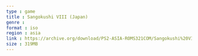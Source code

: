 ```yaml
---
type : game
title : Sangokushi VIII (Japan)
genre : 
format : iso
region : asia
link : https://archive.org/download/PS2-ASIA-ROMS321COM/Sangokushi%20VIII%20%28Japan%29.7z
size : 319MB
---
```

